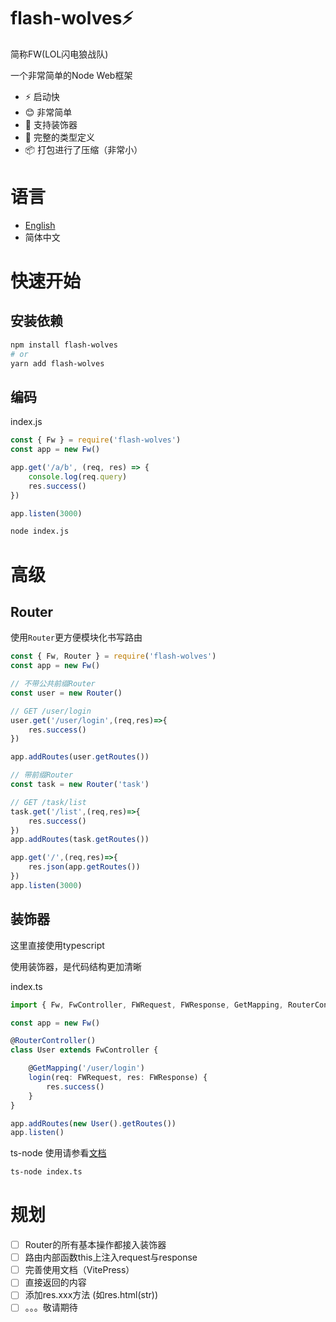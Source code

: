 # flash-wolves⚡️
简称FW(LOL闪电狼战队)

一个非常简单的Node Web框架

* ⚡️ 启动快
* 😊 非常简单 
* 🌟 支持装饰器
* 🔑 完整的类型定义
* 📦 打包进行了压缩（非常小）

# 语言
* [English](./README.md)
* 简体中文

# 快速开始
## 安装依赖
```sh
npm install flash-wolves
# or
yarn add flash-wolves
```

## 编码
index.js
```js
const { Fw } = require('flash-wolves')
const app = new Fw()

app.get('/a/b', (req, res) => {
    console.log(req.query)
    res.success()
})

app.listen(3000)
```
```sh
node index.js
```

# 高级

## Router
使用`Router`更方便模块化书写路由
```js
const { Fw, Router } = require('flash-wolves')
const app = new Fw()

// 不带公共前缀Router
const user = new Router()

// GET /user/login
user.get('/user/login',(req,res)=>{
    res.success()
})

app.addRoutes(user.getRoutes())

// 带前缀Router
const task = new Router('task')

// GET /task/list
task.get('/list',(req,res)=>{
    res.success()
})
app.addRoutes(task.getRoutes())

app.get('/',(req,res)=>{
    res.json(app.getRoutes())
})
app.listen(3000)
```

## 装饰器
这里直接使用typescript

使用装饰器，是代码结构更加清晰

index.ts
```ts
import { Fw, FwController, FWRequest, FWResponse, GetMapping, RouterController } from 'flash-wolves'

const app = new Fw()

@RouterController()
class User extends FwController {

    @GetMapping('/user/login')
    login(req: FWRequest, res: FWResponse) {
        res.success()
    }
}

app.addRoutes(new User().getRoutes())
app.listen()

```
ts-node 使用请参看[文档](https://www.npmjs.com/package/ts-node)

```sh
ts-node index.ts
```
# 规划
* [ ] Router的所有基本操作都接入装饰器
* [ ] 路由内部函数this上注入request与response
* [ ] 完善使用文档（VitePress）
* [ ] 直接返回的内容 
* [ ] 添加res.xxx方法 (如res.html(str))
* [ ] 。。。敬请期待